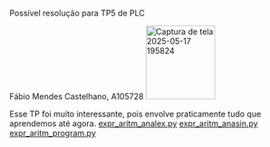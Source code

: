 Possível resolução para TP5 de PLC

Fábio Mendes Castelhano, A105728 <img width="122" height="131" alt="Captura de tela 2025-05-17 195824" src="https://github.com/user-attachments/assets/a6016d15-6a13-4be8-9cb1-966638d435b4" />

Esse TP foi muito interessante, pois envolve praticamente tudo que aprendemos até agora. 
[expr_aritm_analex.py](https://github.com/user-attachments/files/23145514/expr_aritm_analex.py)
[expr_aritm_anasin.py](https://github.com/user-attachments/files/23145516/expr_aritm_anasin.py)
[expr_aritm_program.py](https://github.com/user-attachments/files/23145519/expr_aritm_program.py)
